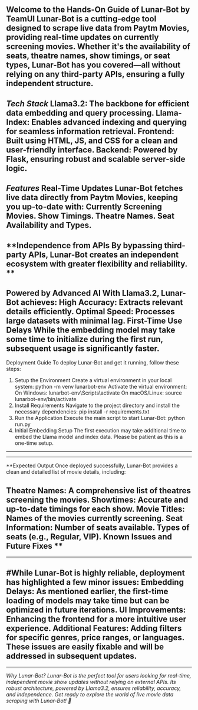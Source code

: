 Welcome to the Hands-On Guide of Lunar-Bot by TeamUI
Lunar-Bot is a cutting-edge tool designed to scrape live data from Paytm Movies, providing real-time updates on currently screening movies. Whether it's the availability of seats, theatre names, show timings, or seat types, Lunar-Bot has you covered—all without relying on any third-party APIs, ensuring a fully independent structure.
-----------------------------------------------------------------------------------------------------------------------------------------------------------------------------------------------------------------------
***Tech Stack***
Llama3.2: The backbone for efficient data embedding and query processing.
Llama-Index: Enables advanced indexing and querying for seamless information retrieval.
Frontend: Built using HTML, JS, and CSS for a clean and user-friendly interface.
Backend: Powered by Flask, ensuring robust and scalable server-side logic.
-----------------------------------------------------------------------------------------------------------------------------------------------------------------------------------------------------------------------
***Features***
Real-Time Updates
Lunar-Bot fetches live data directly from Paytm Movies, keeping you up-to-date with:
Currently Screening Movies.
Show Timings.
Theatre Names.
Seat Availability and Types.
------------------------------------------------------------------------------------------------------------------------------------------------------------------------------------------------------------------------
**Independence from APIs
By bypassing third-party APIs, Lunar-Bot creates an independent ecosystem with greater flexibility and reliability.
**
-----------------------------------------------------------------------------------------------------------------------------------------------------------------------------------------------------------------------
Powered by Advanced AI
  With Llama3.2, Lunar-Bot achieves:
  High Accuracy: Extracts relevant details efficiently.
  Optimal Speed: Processes large datasets with minimal lag.
  First-Time Use Delays
  While the embedding model may take some time to initialize during the first run, subsequent usage is significantly faster.
-----------------------------------------------------------------------------------------------------------------------------------------------------------------------------------------------------------------------
Deployment Guide
To deploy Lunar-Bot and get it running, follow these steps:
  1. Setup the Environment
    Create a virtual environment in your local system:
            python -m venv lunarbot-env
   Activate the virtual environment:
    On Windows:
            lunarbot-env\Scripts\activate
    On macOS/Linux:
            source lunarbot-env/bin/activate
  2. Install Requirements
    Navigate to the project directory and install the necessary dependencies:
            pip install -r requirements.txt
  3. Run the Application
    Execute the main script to start Lunar-Bot:
            python run.py
  4. Initial Embedding Setup
    The first execution may take additional time to embed the Llama model and index data. Please be patient as this is a one-time setup.
---------------------------------------------------------------------------------------------------------------------------------------------------------------------------------------------------------------------
---------------------------------------------------------------------------------------------------------------------------------------------------------------------------------------------------------------------
**Expected Output
Once deployed successfully, Lunar-Bot provides a clean and detailed list of movie details, including:

  Theatre Names: A comprehensive list of theatres screening the movies.
  Showtimes: Accurate and up-to-date timings for each show.
  Movie Titles: Names of the movies currently screening.
  Seat Information:
  Number of seats available.
  Types of seats (e.g., Regular, VIP).
  Known Issues and Future Fixes
**
---------------------------------------------------------------------------------------------------------------------------------------------------------------------------------------------------------------------
---------------------------------------------------------------------------------------------------------------------------------------------------------------------------------------------------------------------

#While Lunar-Bot is highly reliable, deployment has highlighted a few minor issues:
Embedding Delays: As mentioned earlier, the first-time loading of models may take time but can be optimized in future iterations.
UI Improvements: Enhancing the frontend for a more intuitive user experience.
Additional Features: Adding filters for specific genres, price ranges, or languages.
These issues are easily fixable and will be addressed in subsequent updates.
---------------------------------------------------------------------------------------------------------------------------------------------------------------------------------------------------------------------
---------------------------------------------------------------------------------------------------------------------------------------------------------------------------------------------------------------------
_Why Lunar-Bot?
Lunar-Bot is the perfect tool for users looking for real-time, independent movie show updates without relying on external APIs. Its robust architecture, powered by Llama3.2, ensures reliability, accuracy, and independence.
Get ready to explore the world of live movie data scraping with Lunar-Bot! 🚀_

